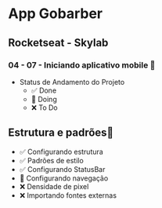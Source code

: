 # App Gobarber
## Rocketseat - Skylab
### 04 - 07 - Iniciando aplicativo mobile 📍
- Status de Andamento do Projeto
  - ✅ Done
  - 📍 Doing
  - ❌ To Do

## Estrutura e padrões📍
* ✅ Configurando estrutura
* ✅ Padrões de estilo
* ✅ Configurando StatusBar
* 📍 Configurando navegação
* ❌ Densidade de pixel
* ❌ Importando fontes externas





